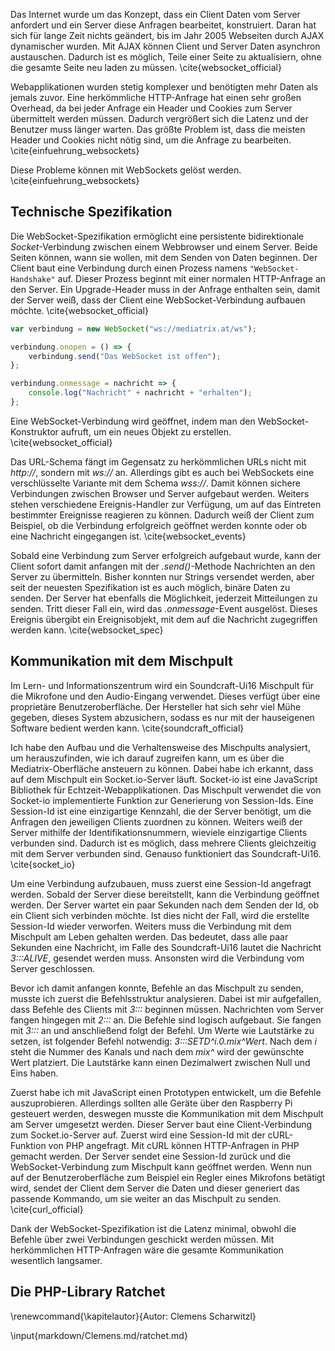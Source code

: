 Das Internet wurde um das Konzept, dass ein Client Daten vom Server anfordert und ein Server diese Anfragen bearbeitet, konstruiert. Daran hat sich für lange Zeit nichts geändert, bis im Jahr 2005 Webseiten durch AJAX dynamischer wurden. Mit AJAX können Client und Server Daten asynchron austauschen. Dadurch ist es möglich, Teile einer Seite zu aktualisiern, ohne die gesamte Seite neu laden zu müssen. \cite{websocket_official}

Webapplikationen wurden stetig komplexer und benötigten mehr Daten als jemals zuvor. Eine herkömmliche HTTP-Anfrage hat einen sehr großen Overhead, da bei jeder Anfrage ein Header und Cookies zum Server übermittelt werden müssen. Dadurch vergrößert sich die Latenz und der Benutzer muss länger warten. Das größte Problem ist, dass die meisten Header und Cookies nicht nötig sind, um die Anfrage zu bearbeiten. \cite{einfuehrung_websockets}

Diese Probleme können mit WebSockets gelöst werden. \cite{einfuehrung_websockets}

## Technische Spezifikation

Die WebSocket-Spezifikation ermöglicht eine persistente bidirektionale _Socket_-Verbindung zwischen einem Webbrowser und einem Server. Beide Seiten können, wann sie wollen, mit dem Senden von Daten beginnen. Der Client baut eine Verbindung durch einen Prozess namens `"WebSocket-Handshake"` auf. Dieser Prozess beginnt mit einer normalen HTTP-Anfrage an den Server. Ein Upgrade-Header muss in der Anfrage enthalten sein, damit der Server weiß, dass der Client eine WebSocket-Verbindung aufbauen möchte. \cite{websocket_official}

```javascript
var verbindung = new WebSocket("ws://mediatrix.at/ws");

verbindung.onopen = () => {
	verbindung.send("Das WebSocket ist offen");
};

verbindung.onmessage = nachricht => {
	console.log("Nachricht" + nachricht + "erhalten");
};
```

Eine WebSocket-Verbindung wird geöffnet, indem man den WebSocket-Konstruktor aufruft, um ein neues Objekt zu erstellen. \cite{websocket_official}

Das URL-Schema fängt im Gegensatz zu herkömmlichen URLs nicht mit _http://_, sondern mit _ws://_ an. Allerdings gibt es auch bei WebSockets eine verschlüsselte Variante mit dem Schema _wss://_. Damit können sichere Verbindungen zwischen Browser und Server aufgebaut werden. Weiters stehen verschiedene Ereignis-Handler zur Verfügung, um auf das Eintreten bestimmter Ereignisse reagieren zu können. Dadurch weiß der Client zum Beispiel, ob die Verbindung erfolgreich geöffnet werden konnte oder ob eine Nachricht eingegangen ist. \cite{websocket_events}

Sobald eine Verbindung zum Server erfolgreich aufgebaut wurde, kann der Client sofort damit anfangen mit der _.send()_-Methode Nachrichten an den Server zu übermitteln. Bisher konnten nur Strings versendet werden, aber seit der neuesten Spezifikation ist es auch möglich, binäre Daten zu senden. Der Server hat ebenfalls die Möglichkeit, jederzeit Mitteilungen zu senden. Tritt dieser Fall ein, wird das _.onmessage_-Event ausgelöst. Dieses Ereignis übergibt ein Ereignisobjekt, mit dem auf die Nachricht zugegriffen werden kann. \cite{websocket_spec}

## Kommunikation mit dem Mischpult

Im Lern- und Informationszentrum wird ein Soundcraft-Ui16 Mischpult für die Mikrofone und den Audio-Eingang verwendet. Dieses verfügt über eine proprietäre Benutzeroberfläche. Der Hersteller hat sich sehr viel Mühe gegeben, dieses System abzusichern, sodass es nur mit der hauseigenen Software bedient werden kann. \cite{soundcraft_official}

Ich habe den Aufbau und die Verhaltensweise des Mischpults analysiert, um herauszufinden, wie ich darauf zugreifen kann, um es über die Mediatrix-Oberfläche ansteuern zu können. Dabei habe ich erkannt, dass auf dem Mischpult ein Socket.io-Server läuft. Socket-io ist eine JavaScript Bibliothek für Echtzeit-Webapplikationen. Das Mischpult verwendet die von Socket-io implementierte Funktion zur Generierung von Session-Ids. Eine Session-Id ist eine einzigartige Kennzahl, die der Server benötigt, um die Anfragen den jeweiligen Clients zuordnen zu können. Weiters weiß der Server mithilfe der Identifikationsnummern, wieviele einzigartige Clients verbunden sind. Dadurch ist es möglich, dass mehrere Clients gleichzeitig mit dem Server verbunden sind. Genauso funktioniert das Soundcraft-Ui16. \cite{socket_io}

Um eine Verbindung aufzubauen, muss zuerst eine Session-Id angefragt werden. Sobald der Server diese bereitstellt, kann die Verbindung geöffnet werden. Der Server wartet ein paar Sekunden nach dem Senden der Id, ob ein Client sich verbinden möchte. Ist dies nicht der Fall, wird die erstellte Session-Id wieder verworfen. Weiters muss die Verbindung mit dem Mischpult am Leben gehalten werden. Das bedeutet, dass alle paar Sekunden eine Nachricht, im Falle des Soundcraft-Ui16 lautet die Nachricht _3:::ALIVE_, gesendet werden muss. Ansonsten wird die Verbindung vom Server geschlossen.

Bevor ich damit anfangen konnte, Befehle an das Mischpult zu senden, musste ich zuerst die Befehlsstruktur analysieren. Dabei ist mir aufgefallen, dass Befehle des Clients mit _3:::_ beginnen müssen. Nachrichten vom Server fangen hingegen mit _2:::_ an. Die Befehle sind logisch aufgebaut. Sie fangen mit _3:::_ an und anschließend folgt der Befehl. Um Werte wie Lautstärke zu setzen, ist folgender Befehl notwendig: _3:::SETD^i.0.mix^Wert_. Nach dem _i_ steht die Nummer des Kanals und nach dem _mix^_ wird der gewünschte Wert platziert. Die Lautstärke kann einen Dezimalwert zwischen Null und Eins haben.

Zuerst habe ich mit JavaScript einen Prototypen entwickelt, um die Befehle auszuprobieren. Allerdings sollten alle Geräte über den Raspberry Pi gesteuert werden, deswegen musste die Kommunikation mit dem Mischpult am Server umgesetzt werden. Dieser Server baut eine Client-Verbindung zum Socket.io-Server auf. Zuerst wird eine Session-Id mit der cURL-Funktion von PHP angefragt. Mit cURL können HTTP-Anfragen in PHP gemacht werden. Der Server sendet eine Session-Id zurück und die WebSocket-Verbindung zum Mischpult kann geöffnet werden. Wenn nun auf der Benutzeroberfläche zum Beispiel ein Regler eines Mikrofons betätigt wird, sendet der Client dem Server die Daten und dieser generiert das passende Kommando, um sie weiter an das Mischpult zu senden. \cite{curl_official}

Dank der WebSocket-Spezifikation ist die Latenz minimal, obwohl die Befehle über zwei Verbindungen geschickt werden müssen. Mit herkömmlichen HTTP-Anfragen wäre die gesamte Kommunikation wesentlich langsamer.

## Die PHP-Library Ratchet

\renewcommand{\kapitelautor}{Autor: Clemens Scharwitzl}

\input{markdown/Clemens.md/ratchet.md}
